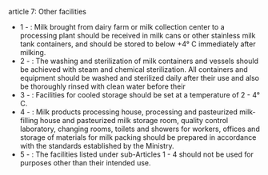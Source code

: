 article 7: Other facilities

<ul>
			<li>1 - : Milk brought from dairy farm or milk collection center to a processing plant should be received in milk cans or other stainless milk tank containers, and should be stored to below +4° C immediately after milking.<ul>
			</ul></li>			<li>2 - : The washing and sterilization of milk containers and vessels should be achieved with steam and chemical sterilization. All containers and equipment should be washed and sterilized daily after their use and also be thoroughly rinsed with clean water before their <ul>
			</ul></li>			<li>3 - : Facilities for cooled storage should be set at a temperature of 2 - 4° C.<ul>
			</ul></li>			<li>4 - : Milk products processing house, processing and pasteurized milk-filling house and pasteurized milk storage room, quality control laboratory, changing rooms, toilets and showers for workers, offices and storage of materials for milk packing should be prepared in accordance with the standards established by the Ministry.<ul>
			</ul></li>			<li>5 - : The facilities listed under sub-Articles 1 - 4 should not be used for purposes other than their intended use.<ul>
			</ul></li></ul>